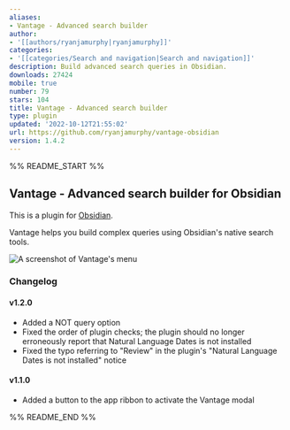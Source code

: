 ```yaml
---
aliases:
- Vantage - Advanced search builder
author:
- '[[authors/ryanjamurphy|ryanjamurphy]]'
categories:
- '[[categories/Search and navigation|Search and navigation]]'
description: Build advanced search queries in Obsidian.
downloads: 27424
mobile: true
number: 79
stars: 104
title: Vantage - Advanced search builder
type: plugin
updated: '2022-10-12T21:55:02'
url: https://github.com/ryanjamurphy/vantage-obsidian
version: 1.4.2
---
```


%% README_START %%

## Vantage - Advanced search builder for Obsidian

This is a plugin for [Obsidian](https://obsidian.md).

Vantage helps you build complex queries using Obsidian's native search tools. 

![A screenshot of Vantage's menu](https://i.imgur.com/CFgkmK6.png)

### Changelog
#### v1.2.0
- Added a NOT query option
- Fixed the order of plugin checks; the plugin should no longer erroneously report that Natural Language Dates is not installed
- Fixed the typo referring to "Review" in the plugin's "Natural Language Dates is not installed" notice

#### v1.1.0
- Added a button to the app ribbon to activate the Vantage modal


%% README_END %%